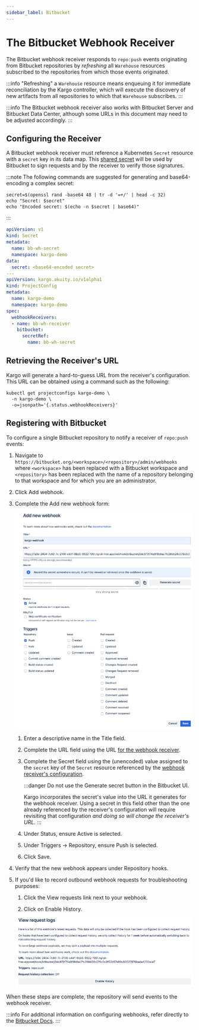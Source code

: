 ```yaml
---
sidebar_label: Bitbucket
---
```


# The Bitbucket Webhook Receiver

The Bitbucket webhook receiver responds to `repo:push` events originating from
Bitbucket repositories by _refreshing_ all `Warehouse` resources subscribed to
the repositories from which those events originated.

:::info
"Refreshing" a `Warehouse` resource means enqueuing it for immediate
reconciliation by the Kargo controller, which will execute the discovery of new
artifacts from all repositories to which that `Warehouse` subscribes.
:::

:::info
The Bitbucket webhook receiver also works with Bitbucket Server and Bitbucket
Data Center, although some URLs in this document may need to be adjusted
accordingly.
:::

## Configuring the Receiver

A Bitbucket webhook receiver must reference a Kubernetes `Secret` resource with
a `secret` key in its data map. This
[shared secret](https://en.wikipedia.org/wiki/Shared_secret) will be used by
Bitbucket to sign requests and by the receiver to verify those signatures.

:::note
The following commands are suggested for generating and base64-encoding a
complex secret:

```shell
secret=$(openssl rand -base64 48 | tr -d '=+/' | head -c 32)
echo "Secret: $secret"
echo "Encoded secret: $(echo -n $secret | base64)"
```

:::

```yaml
apiVersion: v1
kind: Secret
metadata:
  name: bb-wh-secret
  namespace: kargo-demo
data:
  secret: <base64-encoded secret>
---
apiVersion: kargo.akuity.io/v1alpha1
kind: ProjectConfig
metadata:
  name: kargo-demo
  namespace: kargo-demo
spec:
  webhookReceivers: 
  - name: bb-wh-receiver
    bitbucket:
      secretRef:
        name: bb-wh-secret
```

## Retrieving the Receiver's URL

Kargo will generate a hard-to-guess URL from the receiver's configuration. This
URL can be obtained using a command such as the following:

```shell
kubectl get projectconfigs kargo-demo \
  -n kargo-demo \
  -o=jsonpath='{.status.webhookReceivers}'
```

## Registering with Bitbucket

To configure a single Bitbucket repository to notify a receiver of `repo:push`
events:

1. Navigate to
   `https://bitbucket.org/<workspace>/<repository>/admin/webhooks` where
   `<workspace>` has been replaced with a Bitbucket workspace and `<repository>`
   has been replaced with the name of a repository belonging to that workspace
   and for which you are an administrator.

1. Click <Hlt>Add webhook</Hlt>.

1. Complete the <Hlt>Add new webhook</Hlt> form:

    ![Add New Webhook Form](./img/add-new-webhook-form.png "Add New Webhook Form")

    1. Enter a descriptive name in the <Hlt>Title</Hlt> field.

    1. Complete the <Hlt>URL</Hlt> field using the URL
       [for the webhook receiver](#retrieving-the-receivers-url).

    1. Complete the <Hlt>Secret</Hlt> field using the (unencoded) value assigned
       to the `secret` key of the `Secret` resource referenced by the
       [webhook receiver's configuration](#configuring-the-receiver).

        :::danger
        Do not use the <Hlt>Generate secret</Hlt> button in the Bitbucket UI.

        Kargo incorporates the secret's value into the URL it generates for the
        webhook receiver. Using a secret in this field other than the one
        already referenced by the receiver's configuration will require
        revisiting that configuration _and doing so will change the receiver's
        URL._
        :::

    1. Under <Hlt>Status</Hlt>, ensure <Hlt>Active</Hlt> is selected.

    1. Under <Hlt>Triggers</Hlt> → <Hlt>Repository</Hlt>, ensure <Hlt>Push</Hlt>
       is selected.

    1. Click <Hlt>Save</Hlt>.

1. Verify that the new webhook appears under <Hlt>Repository hooks</Hlt>.

1. If you'd like to record outbound webhook requests for troubleshooting
   purposes:

    1. Click the <Hlt>View requests</Hlt> link next to your webhook.

    1. Click on <Hlt>Enable History</Hlt>.

    ![Enable History](./img/enable-history.png "Enabled History")

When these steps are complete, the repository will send events to the webhook
receiver.

:::info
For additional information on configuring webhooks, refer directly to the
[Bitbucket Docs](https://support.atlassian.com/bitbucket-cloud/docs/manage-webhooks/).
:::
